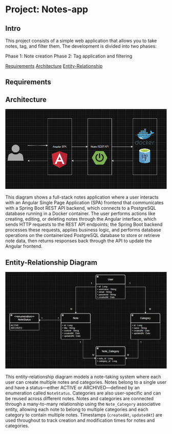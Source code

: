 # Project: Notes-app

## Intro

This project consists of a simple web application that allows you to take notes, tag, and filter them. The development is divided into two phases:

Phase 1: Note creation
Phase 2: Tag application and filtering

[Requirements](#requirements)
[Architecture](#architecture)
[Entity-Relationship](#entity-relationship-diagram)



## Requirements


## Architecture

![Architecture Diagram](/readme-images/image-1.png)

This diagram shows a full-stack notes application where a user interacts with an Angular Single Page Application (SPA) frontend that communicates with a Spring Boot REST API backend, which connects to a PostgreSQL database running in a Docker container. The user performs actions like creating, editing, or deleting notes through the Angular interface, which sends HTTP requests to the REST API endpoints; the Spring Boot backend processes these requests, applies business logic, and performs database operations on the containerized PostgreSQL database to store or retrieve note data, then returns responses back through the API to update the Angular frontend.

## Entity-Relationship Diagram

![Entity-Relationship diagram](/readme-images/image-2.png)

This entity-relationship diagram models a note-taking system where each user can create multiple notes and categories. Notes belong to a single user and have a status—either ACTIVE or ARCHIVED—defined by an enumeration called `NoteStatus`. Categories are also user-specific and can be reused across different notes. Notes and categories are connected through a many-to-many relationship using the `Note_Category` associative entity, allowing each note to belong to multiple categories and each category to contain multiple notes. Timestamps (`createdAt`, `updatedAt`) are used throughout to track creation and modification times for notes and categories.

